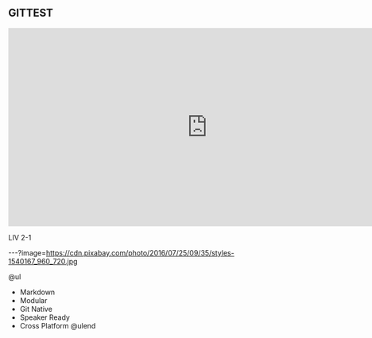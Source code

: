 ## GITTEST

<iframe width="800" height="400" src="https://www.youtube.com/embed/2lpTgHQdbIc" frameborder="0" allow="accelerometer; autoplay; encrypted-media; gyroscope; picture-in-picture" allowfullscreen></iframe>

LIV 2-1

---?image=https://cdn.pixabay.com/photo/2016/07/25/09/35/styles-1540167_960_720.jpg

@ul
- Markdown
- Modular
- Git Native
- Speaker Ready
- Cross Platform
@ulend